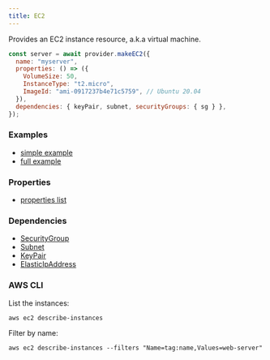 ```yaml
---
title: EC2
---
```


Provides an EC2 instance resource, a.k.a virtual machine.

```js
const server = await provider.makeEC2({
  name: "myserver",
  properties: () => ({
    VolumeSize: 50,
    InstanceType: "t2.micro",
    ImageId: "ami-0917237b4e71c5759", // Ubuntu 20.04
  }),
  dependencies: { keyPair, subnet, securityGroups: { sg } },
});
```

### Examples

- [simple example](https://github.com/FredericHeem/grucloud/blob/master/examples/aws/ec2/iac.js)
- [full example](https://github.com/FredericHeem/grucloud/blob/master/examples/aws/ec2-vpc/iac.js)

### Properties

- [properties list](https://docs.aws.amazon.com/AWSJavaScriptSDK/latest/AWS/EC2.html#runInstances-property)

### Dependencies

- [SecurityGroup](./SecurityGroup)
- [Subnet](./Subnet)
- [KeyPair](./KeyPair)
- [ElasticIpAddress](./ElasticIpAddress)

### AWS CLI

List the instances:

```
aws ec2 describe-instances
```

Filter by name:

```
aws ec2 describe-instances --filters "Name=tag:name,Values=web-server"

```
